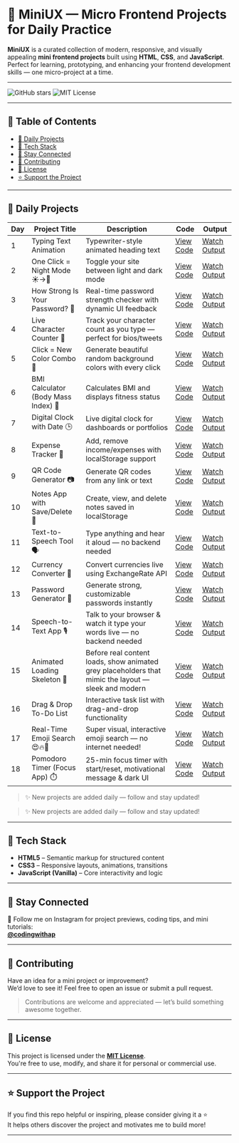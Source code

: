 # 🌟 MiniUX — Micro Frontend Projects for Daily Practice

**MiniUX** is a curated collection of modern, responsive, and visually appealing **mini frontend projects** built using **HTML**, **CSS**, and **JavaScript**.  
Perfect for learning, prototyping, and enhancing your frontend development skills — one micro-project at a time.

---

![GitHub stars](https://img.shields.io/github/stars/aman-ap-official/MiniUX?style=social)
![MIT License](https://img.shields.io/github/license/aman-ap-official/MiniUX)

---

## 📖 Table of Contents
- [📅 Daily Projects](#-daily-projects)
- [🧰 Tech Stack](#-tech-stack)
- [📱 Stay Connected](#-stay-connected)
- [🤝 Contributing](#-contributing)
- [📄 License](#-license)
- [⭐ Support the Project](#-support-the-project)

---

## 📅 Daily Projects

| Day | Project Title                         | Description                                                      | Code                                                                                   | Output                                                                 |
|-----|---------------------------------------|------------------------------------------------------------------|----------------------------------------------------------------------------------------|------------------------------------------------------------------------|
| 1   | Typing Text Animation                 | Typewriter-style animated heading text                           | [View Code](https://github.com/aman-ap-official/MiniUX/blob/main/Day%201/Day%201.html) | [Watch Output](https://www.instagram.com/reel/DMTDn8jyw7E/)            |
| 2   | One Click = Night Mode ☀️→🌙           | Toggle your site between light and dark mode                     | [View Code](https://github.com/aman-ap-official/MiniUX/blob/main/Day%202/Day%202.html) | [Watch Output](https://www.instagram.com/reel/DMVROq6y4Zl/)            |
| 3   | How Strong Is Your Password? 🔐       | Real-time password strength checker with dynamic UI feedback     | [View Code](https://github.com/aman-ap-official/MiniUX/blob/main/Day%203/Day%203.html) | [Watch Output](https://www.instagram.com/reel/DMX3m9ryNN6/)            |
| 4   | Live Character Counter 💬             | Track your character count as you type — perfect for bios/tweets | [View Code](https://github.com/aman-ap-official/MiniUX/blob/main/Day%204/Day%204.html) | [Watch Output](https://www.instagram.com/reel/DMaSmRPy7sq/)            |
| 5   | Click = New Color Combo 🎨            | Generate beautiful random background colors with every click     | [View Code](https://github.com/aman-ap-official/MiniUX/blob/main/Day%205/Day%205.html) | [Watch Output](https://www.instagram.com/reel/DMc74xZSam7/)            |
| 6   | BMI Calculator (Body Mass Index) 📌   | Calculates BMI and displays fitness status                       | [View Code](https://github.com/aman-ap-official/MiniUX/blob/main/Day%206/Day%206.html) | [Watch Output](https://www.instagram.com/reel/DMhkULdR_fp/)            |
| 7   | Digital Clock with Date 🕒            | Live digital clock for dashboards or portfolios                  | [View Code](https://github.com/aman-ap-official/MiniUX/blob/main/Day%207/Day%207.html) | [Watch Output](https://www.instagram.com/reel/DMk28U8ydKz/)            |
| 8   | Expense Tracker 💸                    | Add, remove income/expenses with localStorage support            | [View Code](https://github.com/aman-ap-official/MiniUX/blob/main/Day%208/Day%208.html) | [Watch Output](https://www.instagram.com/reel/DMnO7nVy3Gt/)            |
| 9   | QR Code Generator 📷                  | Generate QR codes from any link or text                          | [View Code](https://github.com/aman-ap-official/MiniUX/blob/main/Day%209/Day%209.html) | [Watch Output](https://www.instagram.com/reel/DMpxmhmyaMv/)            |
| 10  | Notes App with Save/Delete 📝         | Create, view, and delete notes saved in localStorage             | [View Code](https://github.com/aman-ap-official/MiniUX/blob/main/Day%2010/Day%2010.html) | [Watch Output](https://www.instagram.com/reel/DMsZFSoSSzT/)            |
| 11  | Text-to-Speech Tool 🗣️               | Type anything and hear it aloud — no backend needed              | [View Code](https://github.com/aman-ap-official/MiniUX/blob/main/Day%2011/Day%2011.html) | [Watch Output](https://www.instagram.com/reel/DMu-_FbSrcx/)            |
| 12  | Currency Converter 💱                | Convert currencies live using ExchangeRate API                   | [View Code](https://github.com/aman-ap-official/MiniUX/blob/main/Day%2012/Day%2012.html) | [Watch Output](https://www.instagram.com/reel/DMxdh-DSMSn/)            |
| 13  | Password Generator 🔐                 | Generate strong, customizable passwords instantly                | [View Code](https://github.com/aman-ap-official/MiniUX/blob/main/Day%2013/Day%2013.html) | [Watch Output](https://www.instagram.com/reel/DM2qEH6Snh6/)            |
| 14  | Speech-to-Text App 🎙️                | Talk to your browser & watch it type your words live — no backend needed | [View Code](https://github.com/aman-ap-official/MiniUX/blob/main/Day%2014/Day%2014.html) | [Watch Output](https://www.instagram.com/reel/DM5PaBwSqY8/?utm_source=ig_web_copy_link&igsh=MzRlODBiNWFlZA==) |
| 15  | Animated Loading Skeleton 📅          | Before real content loads, show animated grey placeholders that mimic the layout — sleek and modern | [View Code](https://github.com/aman-ap-official/MiniUX/blob/main/Day%2015/Day%2015.html) | [Watch Output](https://www.instagram.com/reel/DM71k9zS6BQ/?utm_source=ig_web_copy_link&igsh=MzRlODBiNWFlZA==) |
| 16  | Drag & Drop To-Do List                | Interactive task list with drag-and-drop functionality           | [View Code](https://github.com/aman-ap-official/MiniUX/blob/main/Day%2016/Day%2016.html) | [Watch Output](https://www.instagram.com/reel/DM-ei-qSnaQ/?utm_source=ig_web_copy_link&igsh=MzRlODBiNWFlZA==) |
| 17  | Real-Time Emoji Search 😍🔥🚀          | Super visual, interactive emoji search — no internet needed!     | [View Code](https://github.com/aman-ap-official/MiniUX/blob/main/Day%2017/Day%2017.html) | [Watch Output](https://www.instagram.com/reel/DNA_kDvSYaj/?utm_source=ig_web_copy_link&igsh=MzRlODBiNWFlZA==) |
| 18  | Pomodoro Timer (Focus App) ⏱️         | 25-min focus timer with start/reset, motivational message & dark UI | [View Code](https://github.com/aman-ap-official/MiniUX/blob/main/Day%2018/Day%2018.html) | [Watch Output](https://www.instagram.com/reel/DNDlbb3Svdb/?utm_source=ig_web_copy_link&igsh=MzRlODBiNWFlZA==) |


> ✨ New projects are added daily — follow and stay updated!



> ✨ New projects are added daily — follow and stay updated!

---


## 🧰 Tech Stack

- **HTML5** – Semantic markup for structured content  
- **CSS3** – Responsive layouts, animations, transitions  
- **JavaScript (Vanilla)** – Core interactivity and logic  

---

## 📱 Stay Connected

📸 Follow me on Instagram for project previews, coding tips, and mini tutorials:  
**[@codingwithap](https://instagram.com/codingwithap)**

---

## 🤝 Contributing

Have an idea for a mini project or improvement?  
We’d love to see it! Feel free to open an issue or submit a pull request.

> Contributions are welcome and appreciated — let’s build something awesome together.

---

## 📄 License

This project is licensed under the **[MIT License](LICENSE)**.  
You're free to use, modify, and share it for personal or commercial use.

---

## ⭐ Support the Project

If you find this repo helpful or inspiring, please consider giving it a ⭐  
It helps others discover the project and motivates me to build more!

---

